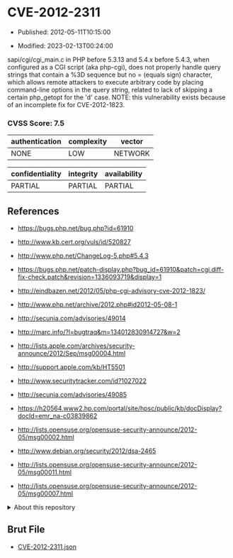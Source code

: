 # CVE-2012-2311

- Published: 2012-05-11T10:15:00

- Modified: 2023-02-13T00:24:00

sapi/cgi/cgi_main.c in PHP before 5.3.13 and 5.4.x before 5.4.3, when configured as a CGI script (aka php-cgi), does not properly handle query strings that contain a %3D sequence but no = (equals sign) character, which allows remote attackers to execute arbitrary code by placing command-line options in the query string, related to lack of skipping a certain php_getopt for the 'd' case. NOTE: this vulnerability exists because of an incomplete fix for CVE-2012-1823.

### CVSS Score: **7.5**

| authentication | complexity | vector |
| --- | --- | --- |
| NONE | LOW | NETWORK |

| confidentiality | integrity | availability |
| --- | --- | --- |
| PARTIAL | PARTIAL | PARTIAL |

## References

* https://bugs.php.net/bug.php?id=61910

* http://www.kb.cert.org/vuls/id/520827

* http://www.php.net/ChangeLog-5.php#5.4.3

* https://bugs.php.net/patch-display.php?bug_id=61910&patch=cgi.diff-fix-check.patch&revision=1336093719&display=1

* http://eindbazen.net/2012/05/php-cgi-advisory-cve-2012-1823/

* http://www.php.net/archive/2012.php#id2012-05-08-1

* http://secunia.com/advisories/49014

* http://marc.info/?l=bugtraq&m=134012830914727&w=2

* http://lists.apple.com/archives/security-announce/2012/Sep/msg00004.html

* http://support.apple.com/kb/HT5501

* http://www.securitytracker.com/id?1027022

* http://secunia.com/advisories/49085

* https://h20564.www2.hp.com/portal/site/hpsc/public/kb/docDisplay?docId=emr_na-c03839862

* http://lists.opensuse.org/opensuse-security-announce/2012-05/msg00002.html

* http://www.debian.org/security/2012/dsa-2465

* http://lists.opensuse.org/opensuse-security-announce/2012-05/msg00011.html

* http://lists.opensuse.org/opensuse-security-announce/2012-05/msg00007.html

<details>
<summary>About this repository</summary> 

  This repository is part of the project [Live Hack CVE](https://github.com/Live-Hack-CVE). Main website can be found [www.live-hack.org](https://www.live-hack.org) 
  
  Made by [Sn0wAlice](https://github.com/Sn0wAlice) for the people that care about security and need to have a feed of the latest CVEs. Hope you enjoy it, don't forget to star the repo and follow me on [Twitter](https://twitter.com/Sn0wAlice) and [Github](https://github.com/Sn0wAlice). And that is my [personnal website](https://www.alice-snow.me/)

  - [Home Page](https://github.com/Live-Hack-CVE)
  - [Framework](https://github.com/Live-Hack-CVE/cve-framework)
  - [CVE database](https://github.com/Live-Hack-CVE/full_database)
  - [Changelog](https://github.com/Live-Hack-CVE/Changelog)
</details>

## Brut File

* [CVE-2012-2311.json](https://raw.githubusercontent.com/Live-Hack-CVE/full_database/main/cves/2012/CVE-2012-2311.json)

